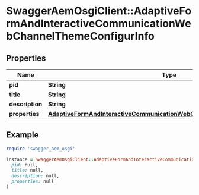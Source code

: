 # SwaggerAemOsgiClient::AdaptiveFormAndInteractiveCommunicationWebChannelThemeConfigurInfo

## Properties

| Name | Type | Description | Notes |
| ---- | ---- | ----------- | ----- |
| **pid** | **String** |  | [optional] |
| **title** | **String** |  | [optional] |
| **description** | **String** |  | [optional] |
| **properties** | [**AdaptiveFormAndInteractiveCommunicationWebChannelThemeConfigurProperties**](AdaptiveFormAndInteractiveCommunicationWebChannelThemeConfigurProperties.md) |  | [optional] |

## Example

```ruby
require 'swagger_aem_osgi'

instance = SwaggerAemOsgiClient::AdaptiveFormAndInteractiveCommunicationWebChannelThemeConfigurInfo.new(
  pid: null,
  title: null,
  description: null,
  properties: null
)
```

